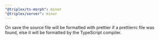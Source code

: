 ```yaml
---
"@triplex/ts-morph": minor
"@triplex/server": minor
---
```


On save the source file will be formatted with prettier if a prettierrc file was found, else it will be formatted by the TypeScript compiler.

